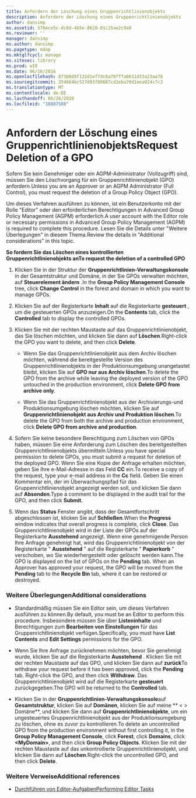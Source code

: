 ```yaml
---
title: Anfordern der Löschung eines Gruppenrichtlinienobjekts
description: Anfordern der Löschung eines Gruppenrichtlinienobjekts
author: dansimp
ms.assetid: 576ece5c-dc6d-4b5e-8628-01c15ae2c9a8
ms.reviewer: ''
manager: dansimp
ms.author: dansimp
ms.pagetype: mdop
ms.mktglfcycl: manage
ms.sitesec: library
ms.prod: w10
ms.date: 06/16/2016
ms.openlocfilehash: 87368d9f132d1ef7dc6a70fffa0611d33a23aa78
ms.sourcegitcommit: 354664bc527d93f80687cd2eba70d1eea024c7c3
ms.translationtype: MT
ms.contentlocale: de-DE
ms.lasthandoff: 06/26/2020
ms.locfileid: "10807508"
---
```

# <span data-ttu-id="eea83-103">Anfordern der Löschung eines Gruppenrichtlinienobjekts</span><span class="sxs-lookup"><span data-stu-id="eea83-103">Request Deletion of a GPO</span></span>


<span data-ttu-id="eea83-104">Sofern Sie kein Genehmiger oder ein AGPM-Administrator (Vollzugriff) sind, müssen Sie den Löschvorgang für ein Gruppenrichtlinienobjekt (GPO) anfordern.</span><span class="sxs-lookup"><span data-stu-id="eea83-104">Unless you are an Approver or an AGPM Administrator (Full Control), you must request the deletion of a Group Policy Object (GPO).</span></span>

<span data-ttu-id="eea83-105">Um dieses Verfahren ausführen zu können, ist ein Benutzerkonto mit der Rolle "Editor" oder den erforderlichen Berechtigungen in Advanced Group Policy Management (AGPM) erforderlich.</span><span class="sxs-lookup"><span data-stu-id="eea83-105">A user account with the Editor role or necessary permissions in Advanced Group Policy Management (AGPM) is required to complete this procedure.</span></span> <span data-ttu-id="eea83-106">Lesen Sie die Details unter "Weitere Überlegungen" in diesem Thema.</span><span class="sxs-lookup"><span data-stu-id="eea83-106">Review the details in "Additional considerations" in this topic.</span></span>

**<span data-ttu-id="eea83-107">So fordern Sie das Löschen eines kontrollierten Gruppenrichtlinienobjekts an</span><span class="sxs-lookup"><span data-stu-id="eea83-107">To request the deletion of a controlled GPO</span></span>**

1.  <span data-ttu-id="eea83-108">Klicken Sie in der Struktur der **Gruppenrichtlinien-Verwaltungskonsole** in der Gesamtstruktur und Domäne, in der Sie GPOs verwalten möchten, auf **Steuerelement ändern** .</span><span class="sxs-lookup"><span data-stu-id="eea83-108">In the **Group Policy Management Console** tree, click **Change Control** in the forest and domain in which you want to manage GPOs.</span></span>

2.  <span data-ttu-id="eea83-109">Klicken Sie auf der Registerkarte **Inhalt** auf die Registerkarte **gesteuert** , um die gesteuerten GPOs anzuzeigen.</span><span class="sxs-lookup"><span data-stu-id="eea83-109">On the **Contents** tab, click the **Controlled** tab to display the controlled GPOs.</span></span>

3.  <span data-ttu-id="eea83-110">Klicken Sie mit der rechten Maustaste auf das Gruppenrichtlinienobjekt, das Sie löschen möchten, und klicken Sie dann auf **Löschen**.</span><span class="sxs-lookup"><span data-stu-id="eea83-110">Right-click the GPO you want to delete, and then click **Delete**.</span></span>

    -   <span data-ttu-id="eea83-111">Wenn Sie das Gruppenrichtlinienobjekt aus dem Archiv löschen möchten, während die bereitgestellte Version des Gruppenrichtlinienobjekts in der Produktionsumgebung unangetastet bleibt, klicken Sie auf **GPO nur aus Archiv löschen**.</span><span class="sxs-lookup"><span data-stu-id="eea83-111">To delete the GPO from the archive while leaving the deployed version of the GPO untouched in the production environment, click **Delete GPO from archive only**.</span></span>

    -   <span data-ttu-id="eea83-112">Wenn Sie das Gruppenrichtlinienobjekt aus der Archivierungs-und Produktionsumgebung löschen möchten, klicken Sie auf **Gruppenrichtlinienobjekt aus Archiv und Produktion löschen**.</span><span class="sxs-lookup"><span data-stu-id="eea83-112">To delete the GPO from both the archive and production environment, click **Delete GPO from archive and production**.</span></span>

4.  <span data-ttu-id="eea83-113">Sofern Sie keine besondere Berechtigung zum Löschen von GPOs haben, müssen Sie eine Anforderung zum Löschen des bereitgestellten Gruppenrichtlinienobjekts übermitteln.</span><span class="sxs-lookup"><span data-stu-id="eea83-113">Unless you have special permission to delete GPOs, you must submit a request for deletion of the deployed GPO.</span></span> <span data-ttu-id="eea83-114">Wenn Sie eine Kopie der Anfrage erhalten möchten, geben Sie Ihre e-Mail-Adresse in das Feld **CC** ein.</span><span class="sxs-lookup"><span data-stu-id="eea83-114">To receive a copy of the request, type your e-mail address in the **Cc** field.</span></span> <span data-ttu-id="eea83-115">Geben Sie einen Kommentar ein, der im Überwachungspfad für das Gruppenrichtlinienobjekt angezeigt werden soll, und klicken Sie dann auf **Absenden**.</span><span class="sxs-lookup"><span data-stu-id="eea83-115">Type a comment to be displayed in the audit trail for the GPO, and then click **Submit**.</span></span>

5.  <span data-ttu-id="eea83-116">Wenn das **Status** Fenster angibt, dass der Gesamtfortschritt abgeschlossen ist, klicken Sie auf **Schließen**.</span><span class="sxs-lookup"><span data-stu-id="eea83-116">When the **Progress** window indicates that overall progress is complete, click **Close**.</span></span> <span data-ttu-id="eea83-117">Das Gruppenrichtlinienobjekt wird in der Liste der GPOs auf der Registerkarte **Ausstehend** angezeigt. Wenn eine genehmigende Person Ihre Anfrage genehmigt hat, wird das Gruppenrichtlinienobjekt von der Registerkarte " **Ausstehend** " auf die Registerkarte " **Papierkorb** " verschoben, wo Sie wiederhergestellt oder gelöscht werden kann.</span><span class="sxs-lookup"><span data-stu-id="eea83-117">The GPO is displayed on the list of GPOs on the **Pending** tab. When an Approver has approved your request, the GPO will be moved from the **Pending** tab to the **Recycle Bin** tab, where it can be restored or destroyed.</span></span>

### <span data-ttu-id="eea83-118">Weitere Überlegungen</span><span class="sxs-lookup"><span data-stu-id="eea83-118">Additional considerations</span></span>

-   <span data-ttu-id="eea83-119">Standardmäßig müssen Sie ein Editor sein, um dieses Verfahren ausführen zu können.</span><span class="sxs-lookup"><span data-stu-id="eea83-119">By default, you must be an Editor to perform this procedure.</span></span> <span data-ttu-id="eea83-120">Insbesondere müssen Sie über **Listeninhalte** und Berechtigungen zum **Bearbeiten von Einstellungen** für das Gruppenrichtlinienobjekt verfügen.</span><span class="sxs-lookup"><span data-stu-id="eea83-120">Specifically, you must have **List Contents** and **Edit Settings** permissions for the GPO.</span></span>

-   <span data-ttu-id="eea83-121">Wenn Sie Ihre Anfrage zurücknehmen möchten, bevor Sie genehmigt wurde, klicken Sie auf die Registerkarte **Ausstehend** . Klicken Sie mit der rechten Maustaste auf das GPO, und klicken Sie dann auf **zurück**</span><span class="sxs-lookup"><span data-stu-id="eea83-121">To withdraw your request before it has been approved, click the **Pending** tab. Right-click the GPO, and then click **Withdraw**.</span></span> <span data-ttu-id="eea83-122">Das Gruppenrichtlinienobjekt wird auf die Registerkarte **gesteuert** zurückgegeben.</span><span class="sxs-lookup"><span data-stu-id="eea83-122">The GPO will be returned to the **Controlled** tab.</span></span>

-   <span data-ttu-id="eea83-123">Klicken Sie in der **Gruppenrichtlinien-Verwaltungskonsole**auf **Gesamtstruktur**, klicken Sie auf **Domänen**, klicken Sie auf meine \*\* &lt; &gt; Domäne\*\*, und klicken Sie dann auf **Gruppenrichtlinienobjekte**, um ein ungesteuertes Gruppenrichtlinienobjekt aus der Produktionsumgebung zu löschen, ohne es zuvor zu kontrollieren.</span><span class="sxs-lookup"><span data-stu-id="eea83-123">To delete an uncontrolled GPO from the production environment without first controlling it, in the **Group Policy Management Console**, click **Forest**, click **Domains**, click **&lt;MyDomain&gt;**, and then click **Group Policy Objects**.</span></span> <span data-ttu-id="eea83-124">Klicken Sie mit der rechten Maustaste auf das unkontrollierte Gruppenrichtlinienobjekt, und klicken Sie dann auf **Löschen**.</span><span class="sxs-lookup"><span data-stu-id="eea83-124">Right-click the uncontrolled GPO, and then click **Delete**.</span></span>

### <span data-ttu-id="eea83-125">Weitere Verweise</span><span class="sxs-lookup"><span data-stu-id="eea83-125">Additional references</span></span>

-   [<span data-ttu-id="eea83-126">Durchführen von Editor-Aufgaben</span><span class="sxs-lookup"><span data-stu-id="eea83-126">Performing Editor Tasks</span></span>](performing-editor-tasks-agpm30ops.md)

 

 





